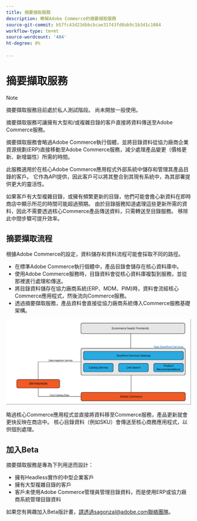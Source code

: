 ```yaml
---
title: 摘要擷取服務
description: 瞭解Adobe Commerce的摘要擷取服務
source-git-commit: b57fc43d23dbbcbcae31743fd0ab9c1b3d1c1084
workflow-type: tm+mt
source-wordcount: '404'
ht-degree: 0%

---
```



# 摘要擷取服務

>[!NOTE]
>
>摘要擷取服務目前處於私人測試階段。 尚未開放一般使用。

摘要擷取服務可讓擁有大型和/或複雜目錄的客戶直接將資料傳送至Adobe Commerce服務。

摘要擷取服務會略過Adobe Commerce執行個體，並將目錄資料從協力廠商企業資源規劃(ERP)直接移動至Adobe Commerce服務，減少處理產品變更（價格更新、新增屬性）所需的時間。

此服務適用於在核心Adobe Commerce應用程式外部系統中儲存和管理其產品目錄的客戶。 它作為API提供，因此客戶可以將其整合到其現有系統中，為其部署提供更大的靈活性。

如果客戶有大型複雜目錄，或擁有頻繁更新的目錄，他們可能會擔心新資料在即時商店中顯示所花的時間可能超過預期。 由於目錄服務知道處理這些更新所需的資料，因此不需要透過核心Commerce產品傳送資料，只需轉送至目錄服務。 移除此中間步驟可提升效率。

## 摘要擷取流程

根據Adobe Commerce的設定，資料儲存和資料流程可能會採取不同的路徑。

* 在標準Adobe Commerce執行個體中，產品目錄會儲存在核心資料庫中。
* 使用Adobe Commerce服務時，目錄資料會從核心資料庫複製到服務，並從那裡進行處理和傳送。
* 將目錄資料儲存在協力廠商系統(ERP、MDM、PIM)時，資料會流經核心Commerce應用程式，然後流向Commerce服務。
* 透過摘要擷取服務，產品資料會直接從協力廠商系統傳入Commerce服務基礎架構。

![摘要擷取服務](assets/feed-ingestion.png)

略過核心Commerce應用程式並直接將資料移至Commerce服務，產品更新就會更快反映在商店中。 核心目錄資料（例如SKU）會傳送至核心商務應用程式，以供個別處理。

## 加入Beta

摘要擷取服務是專為下列用途而設計：

* 擁有Headless實作的中型企業客戶
* 擁有大型複雜目錄的客戶
* 客戶未使用Adobe Commerce管理員管理目錄資料，而是使用ERP或協力廠商系統管理目錄資料

如果您有興趣加入Beta版計畫，請透過sagonzal@adobe.com聯絡團隊。
